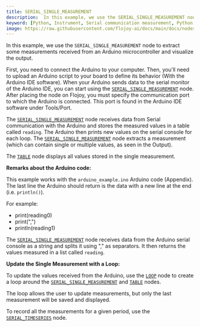 ```yaml
---
title: SERIAL_SINGLE_MEASUREMENT
description:  In this example, we use the SERIAL_SINGLE_MEASUREMENT node to extract some measurements received from an Arduino microcontroller and visualize the output.
keyword: [Python, Instrument, Serial communication measurement, Python serial instrument integration, Data acquisition and analysis, Python"-"based serial measurement, Serial instrument integration techniques, Accurate measurement with Python, Enhance measurement with serial communication, Streamline data acquisition, Precise measurement using Python, Python control of serial single measurement]
image: https://raw.githubusercontent.com/flojoy-ai/docs/main/docs/nodes/INSTRUMENTS/SERIAL/SERIAL_SINGLE_MEASUREMENT/examples/EX1/output.jpeg
---
```


In this example, we use the `SERIAL_SINGLE_MEASUREMENT` node to extract some measurements
received from an Arduino microcontroller and visualize the output.

First, you need to connect the Arduino to your computer. Then, you'll need to upload an Arduino script to your board to define its behavior (With the Arduino IDE software). When your Arduino sends data to the serial monitor of the Arduino IDE, you can start using the [`SERIAL_SINGLE_MEASUREMENT`](https://github.com/flojoy-io/nodes/blob/main/INSTRUMENTS/SERIAL/SERIAL_SINGLE_MEASUREMENT/SERIAL_SINGLE_MEASUREMENT.py) node. After placing the node on Flojoy, you must specify the communication port to which the Arduino is connected. This port is found in the Arduino IDE software under Tools/Port.

The [`SERIAL_SINGLE_MEASUREMENT`](https://github.com/flojoy-io/nodes/blob/main/INSTRUMENTS/SERIAL/SERIAL_SINGLE_MEASUREMENT/SERIAL_SINGLE_MEASUREMENT.py) node receives data from Serial communication with the Arduino and stores the measured values in a table called `reading`. The Arduino then prints new values on the serial console for each loop. The [`SERIAL_SINGLE_MEASUREMENT`](https://github.com/flojoy-io/nodes/blob/main/INSTRUMENTS/SERIAL/SERIAL_SINGLE_MEASUREMENT/SERIAL_SINGLE_MEASUREMENT.py) node extracts a measurement (which can contain single or multiple values, as seen in the Output).

The [`TABLE`](https://github.com/flojoy-io/nodes/blob/main/VISUALIZERS/PLOTLY/TABLE/TABLE.py) node displays all values stored in the single measurement.

**Remarks about the Arduino code:**

This example works with the `arduino_example.ino` Arduino code (Appendix). The last line the Arduino should return is the data with a new line at the end (i.e. `println()`).

For example:

- print(reading0)
- print(",")
- println(reading1)

The [`SERIAL_SINGLE_MEASUREMENT`](https://github.com/flojoy-io/nodes/blob/main/INSTRUMENTS/SERIAL/SERIAL_SINGLE_MEASUREMENT/SERIAL_SINGLE_MEASUREMENT.py) node receives data from the Arduino serial console as a string and splits it using "," as separators. It then returns the values measured in a list called `reading`.

**Update the Single Measurement with a Loop:**

To update the values received from the Arduino, use the [`LOOP`](https://github.com/flojoy-io/nodes/blob/main/LOGIC_GATES/LOOPS/LOOP/LOOP.py) node to create a loop around the [`SERIAL_SINGLE_MEASUREMENT`](https://github.com/flojoy-io/nodes/blob/main/INSTRUMENTS/SERIAL/SERIAL_SINGLE_MEASUREMENT/SERIAL_SINGLE_MEASUREMENT.py) and [`TABLE`](https://github.com/flojoy-io/nodes/blob/main/VISUALIZERS/PLOTLY/TABLE/TABLE.py) nodes.

The loop allows the user to update measurements, but only the last measurement will be saved and displayed.

To record all the measurements for a given period, use the [`SERIAL_TIMESERIES`](https://github.com/flojoy-io/nodes/blob/main/INSTRUMENTS/SERIAL/SERIAL_TIMESERIES/SERIAL_TIMESERIES.py) node.
